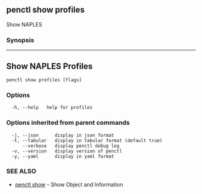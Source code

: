 ## penctl show profiles

Show NAPLES

### Synopsis



----------------------------
 Show NAPLES Profiles 
----------------------------


```
penctl show profiles [flags]
```

### Options

```
  -h, --help   help for profiles
```

### Options inherited from parent commands

```
  -j, --json      display in json format
  -t, --tabular   display in tabular format (default true)
      --verbose   display penctl debug log
  -v, --version   display version of penctl
  -y, --yaml      display in yaml format
```

### SEE ALSO
* [penctl show](penctl_show.md)	 - Show Object and Information

